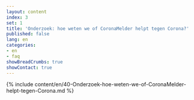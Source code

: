 ```yaml
---
layout: content
index: 3
set: 1
title: 'Onderzoek: hoe weten we of CoronaMelder helpt tegen Corona?'
published: false
lang: en
categories:
- en
- faq
showBreadCrumbs: true
showContact: true
---
```

{% include content/en/40-Onderzoek-hoe-weten-we-of-CoronaMelder-helpt-tegen-Corona.md %}
 
